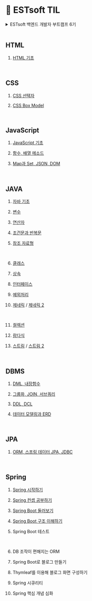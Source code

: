# 📝 ESTsoft TIL 
<details>
<summary>ESTsoft 백엔드 개발자 부트캠프 6기</summary>

<br>

- 훈련 기관 : (주)이스트소프트

- 훈련 기간 : 2024년 8월 5일 - 2024년 12월 20일

</details>

<br>

## HTML

1. [HTML 기초](https://github.com/zeonzyeon/estsoft_TIL/blob/main/html/html_240807.md)

<br>

## CSS

1. [CSS 선택자](https://github.com/zeonzyeon/estsoft_TIL/blob/main/css/css_240808.md)

2. [CSS Box Model](https://github.com/zeonzyeon/estsoft_TIL/blob/main/css/css_240809.md)

<br>

## JavaScript

1. [JavaScript 기초](https://github.com/zeonzyeon/estsoft_TIL/blob/main/javascript/js_240812.md)

2. [함수, 배열 메소드](https://github.com/zeonzyeon/estsoft_TIL/blob/main/javascript/js_240813.md)

3. [Map과 Set, JSON, DOM](https://github.com/zeonzyeon/estsoft_TIL/blob/main/javascript/js_240814.md)

<br>

## JAVA

1. [자바 기초](https://github.com/zeonzyeon/estsoft_TIL/blob/main/java/java_240830.md)

2. [변수](https://github.com/zeonzyeon/estsoft_TIL/blob/main/java/java_240902.md)

3. [연산자](https://github.com/zeonzyeon/estsoft_TIL/blob/main/java/java_240903.md)

4. [조건문과 반복문](https://github.com/zeonzyeon/estsoft_TIL/blob/main/java/java_240904.md)

5. [참조 자료형](https://github.com/zeonzyeon/estsoft_TIL/blob/main/java/java_240905.md)

<br>

6. [클래스](https://github.com/zeonzyeon/estsoft_TIL/blob/main/java/java_240906.md)

7. [상속](https://github.com/zeonzyeon/estsoft_TIL/blob/main/java/java_240909.md)

8. [인터페이스](https://github.com/zeonzyeon/estsoft_TIL/blob/main/java/java_240910.md)

9. [예외처리](https://github.com/zeonzyeon/estsoft_TIL/blob/main/java/java_240911.md)

10. [제네릭](https://github.com/zeonzyeon/estsoft_TIL/blob/main/java/java_240912.md) / [제네릭 2](https://github.com/zeonzyeon/estsoft_TIL/blob/main/java/java_240919.md)

<br>

11. [컬렉션](https://github.com/zeonzyeon/estsoft_TIL/blob/main/java/java_240920.md)

12. [람다식](https://github.com/zeonzyeon/estsoft_TIL/blob/main/java/java_240923.md)

13. [스트림](https://github.com/zeonzyeon/estsoft_TIL/blob/main/java/java_240924.md) / [스트림 2](https://github.com/zeonzyeon/estsoft_TIL/blob/main/java/java_240925.md)

<br>

## DBMS 

1. [DML, 내장함수](https://github.com/zeonzyeon/estsoft_TIL/blob/main/dbms/sql_240926.md)

2. [그룹화, JOIN, 서브쿼리](https://github.com/zeonzyeon/estsoft_TIL/blob/main/dbms/sql_240927.md)

3. [DDL, DCL](https://github.com/zeonzyeon/estsoft_TIL/blob/main/dbms/sql_240930.md)

4. [데이터 모델링과 ERD](https://github.com/zeonzyeon/estsoft_TIL/blob/main/dbms/sql_241002.md)

<br>

## JPA

1. [ORM, 스프링 데이터 JPA, JDBC](https://github.com/zeonzyeon/estsoft_TIL/blob/main/jpa/jpa_241008.md)

<br>

## Spring

1. [Spring 시작하기](https://github.com/zeonzyeon/estsoft_TIL/blob/main/spring/spring_241004.md)

2. [Spring 컨셉 공부하기](https://github.com/zeonzyeon/estsoft_TIL/blob/main/spring/spring_241004_2.md)

3. [Spring Boot 둘러보기](https://github.com/zeonzyeon/estsoft_TIL/blob/main/spring/spring_241007.md)

4. [Spring Boot 구조 이해하기](https://github.com/zeonzyeon/estsoft_TIL/blob/main/spring/spring_241007_2.md)

5. Spring Boot 테스트

<br>

6. DB 조작이 편해지는 ORM

7. Spring Boot로 블로그 만들기

8. Thymleaf를 이용해 블로그 화면 구성하기

9. Spring 시큐리티

10. Spring 핵심 개념 심화
